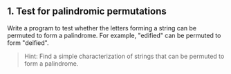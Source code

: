 ## 1. Test for palindromic permutations

Write a program to test whether the letters forming a string can be permuted to form a palindrome. For example, "edified" can be permuted to form "deified".

> Hint: Find a simple characterization of strings that can be permuted to form a palindrome.